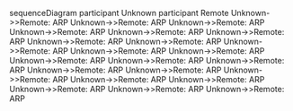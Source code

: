 sequenceDiagram
    participant Unknown
    participant Remote
    Unknown->>Remote: ARP
    Unknown->>Remote: ARP
    Unknown->>Remote: ARP
    Unknown->>Remote: ARP
    Unknown->>Remote: ARP
    Unknown->>Remote: ARP
    Unknown->>Remote: ARP
    Unknown->>Remote: ARP
    Unknown->>Remote: ARP
    Unknown->>Remote: ARP
    Unknown->>Remote: ARP
    Unknown->>Remote: ARP
    Unknown->>Remote: ARP
    Unknown->>Remote: ARP
    Unknown->>Remote: ARP
    Unknown->>Remote: ARP
    Unknown->>Remote: ARP
    Unknown->>Remote: ARP
    Unknown->>Remote: ARP
    Unknown->>Remote: ARP
    Unknown->>Remote: ARP
    Unknown->>Remote: ARP
